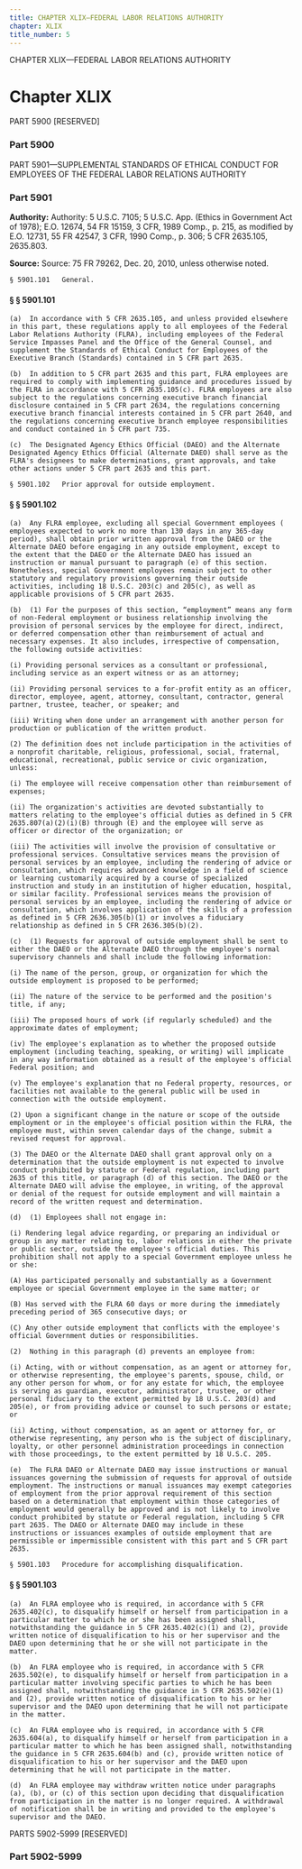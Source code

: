 ```yaml
---
title: CHAPTER XLIX—FEDERAL LABOR RELATIONS AUTHORITY
chapter: XLIX
title_number: 5
---
```


CHAPTER XLIX—FEDERAL LABOR RELATIONS AUTHORITY

# Chapter XLIX

  PART 5900 [RESERVED]

### Part 5900

  PART 5901—SUPPLEMENTAL STANDARDS OF ETHICAL CONDUCT FOR EMPLOYEES OF THE FEDERAL LABOR RELATIONS AUTHORITY

### Part 5901

**Authority:** Authority: 5 U.S.C. 7105; 5 U.S.C. App. (Ethics in Government Act of 1978); E.O. 12674, 54 FR 15159, 3 CFR, 1989 Comp., p. 215, as modified by E.O. 12731, 55 FR 42547, 3 CFR, 1990 Comp., p. 306; 5 CFR 2635.105, 2635.803.

**Source:** Source: 75 FR 79262, Dec. 20, 2010, unless otherwise noted.

    § 5901.101   General.

#### § § 5901.101

    (a)  In accordance with 5 CFR 2635.105, and unless provided elsewhere in this part, these regulations apply to all employees of the Federal Labor Relations Authority (FLRA), including employees of the Federal Service Impasses Panel and the Office of the General Counsel, and supplement the Standards of Ethical Conduct for Employees of the Executive Branch (Standards) contained in 5 CFR part 2635.

    (b)  In addition to 5 CFR part 2635 and this part, FLRA employees are required to comply with implementing guidance and procedures issued by the FLRA in accordance with 5 CFR 2635.105(c). FLRA employees are also subject to the regulations concerning executive branch financial disclosure contained in 5 CFR part 2634, the regulations concerning executive branch financial interests contained in 5 CFR part 2640, and the regulations concerning executive branch employee responsibilities and conduct contained in 5 CFR part 735.

    (c)  The Designated Agency Ethics Official (DAEO) and the Alternate Designated Agency Ethics Official (Alternate DAEO) shall serve as the FLRA's designees to make determinations, grant approvals, and take other actions under 5 CFR part 2635 and this part.

    § 5901.102   Prior approval for outside employment.

#### § § 5901.102

    (a)  Any FLRA employee, excluding all special Government employees ( employees expected to work no more than 130 days in any 365-day period), shall obtain prior written approval from the DAEO or the Alternate DAEO before engaging in any outside employment, except to the extent that the DAEO or the Alternate DAEO has issued an instruction or manual pursuant to paragraph (e) of this section. Nonetheless, special Government employees remain subject to other statutory and regulatory provisions governing their outside activities, including 18 U.S.C. 203(c) and 205(c), as well as applicable provisions of 5 CFR part 2635.

    (b)  (1) For the purposes of this section, “employment” means any form of non-Federal employment or business relationship involving the provision of personal services by the employee for direct, indirect, or deferred compensation other than reimbursement of actual and necessary expenses. It also includes, irrespective of compensation, the following outside activities:

    (i) Providing personal services as a consultant or professional, including service as an expert witness or as an attorney;

    (ii) Providing personal services to a for-profit entity as an officer, director, employee, agent, attorney, consultant, contractor, general partner, trustee, teacher, or speaker; and

    (iii) Writing when done under an arrangement with another person for production or publication of the written product.

    (2) The definition does not include participation in the activities of a nonprofit charitable, religious, professional, social, fraternal, educational, recreational, public service or civic organization, unless:

    (i) The employee will receive compensation other than reimbursement of expenses;

    (ii) The organization's activities are devoted substantially to matters relating to the employee's official duties as defined in 5 CFR 2635.807(a)(2)(i)(B) through (E) and the employee will serve as officer or director of the organization; or

    (iii) The activities will involve the provision of consultative or professional services. Consultative services means the provision of personal services by an employee, including the rendering of advice or consultation, which requires advanced knowledge in a field of science or learning customarily acquired by a course of specialized instruction and study in an institution of higher education, hospital, or similar facility. Professional services means the provision of personal services by an employee, including the rendering of advice or consultation, which involves application of the skills of a profession as defined in 5 CFR 2636.305(b)(1) or involves a fiduciary relationship as defined in 5 CFR 2636.305(b)(2).

    (c)  (1) Requests for approval of outside employment shall be sent to either the DAEO or the Alternate DAEO through the employee's normal supervisory channels and shall include the following information:

    (i) The name of the person, group, or organization for which the outside employment is proposed to be performed;

    (ii) The nature of the service to be performed and the position's title, if any;

    (iii) The proposed hours of work (if regularly scheduled) and the approximate dates of employment;

    (iv) The employee's explanation as to whether the proposed outside employment (including teaching, speaking, or writing) will implicate in any way information obtained as a result of the employee's official Federal position; and

    (v) The employee's explanation that no Federal property, resources, or facilities not available to the general public will be used in connection with the outside employment.

    (2) Upon a significant change in the nature or scope of the outside employment or in the employee's official position within the FLRA, the employee must, within seven calendar days of the change, submit a revised request for approval.

    (3) The DAEO or the Alternate DAEO shall grant approval only on a determination that the outside employment is not expected to involve conduct prohibited by statute or Federal regulation, including part 2635 of this title, or paragraph (d) of this section. The DAEO or the Alternate DAEO will advise the employee, in writing, of the approval or denial of the request for outside employment and will maintain a record of the written request and determination.

    (d)  (1) Employees shall not engage in:

    (i) Rendering legal advice regarding, or preparing an individual or group in any matter relating to, labor relations in either the private or public sector, outside the employee's official duties. This prohibition shall not apply to a special Government employee unless he or she:

    (A) Has participated personally and substantially as a Government employee or special Government employee in the same matter; or

    (B) Has served with the FLRA 60 days or more during the immediately preceding period of 365 consecutive days; or

    (C) Any other outside employment that conflicts with the employee's official Government duties or responsibilities.

    (2)  Nothing in this paragraph (d) prevents an employee from:

    (i) Acting, with or without compensation, as an agent or attorney for, or otherwise representing, the employee's parents, spouse, child, or any other person for whom, or for any estate for which, the employee is serving as guardian, executor, administrator, trustee, or other personal fiduciary to the extent permitted by 18 U.S.C. 203(d) and 205(e), or from providing advice or counsel to such persons or estate; or

    (ii) Acting, without compensation, as an agent or attorney for, or otherwise representing, any person who is the subject of disciplinary, loyalty, or other personnel administration proceedings in connection with those proceedings, to the extent permitted by 18 U.S.C. 205.

    (e)  The FLRA DAEO or Alternate DAEO may issue instructions or manual issuances governing the submission of requests for approval of outside employment. The instructions or manual issuances may exempt categories of employment from the prior approval requirement of this section based on a determination that employment within those categories of employment would generally be approved and is not likely to involve conduct prohibited by statute or Federal regulation, including 5 CFR part 2635. The DAEO or Alternate DAEO may include in these instructions or issuances examples of outside employment that are permissible or impermissible consistent with this part and 5 CFR part 2635.

    § 5901.103   Procedure for accomplishing disqualification.

#### § § 5901.103

    (a)  An FLRA employee who is required, in accordance with 5 CFR 2635.402(c), to disqualify himself or herself from participation in a particular matter to which he or she has been assigned shall, notwithstanding the guidance in 5 CFR 2635.402(c)(1) and (2), provide written notice of disqualification to his or her supervisor and the DAEO upon determining that he or she will not participate in the matter.

    (b)  An FLRA employee who is required, in accordance with 5 CFR 2635.502(e), to disqualify himself or herself from participation in a particular matter involving specific parties to which he has been assigned shall, notwithstanding the guidance in 5 CFR 2635.502(e)(1) and (2), provide written notice of disqualification to his or her supervisor and the DAEO upon determining that he will not participate in the matter.

    (c)  An FLRA employee who is required, in accordance with 5 CFR 2635.604(a), to disqualify himself or herself from participation in a particular matter to which he has been assigned shall, notwithstanding the guidance in 5 CFR 2635.604(b) and (c), provide written notice of disqualification to his or her supervisor and the DAEO upon determining that he will not participate in the matter.

    (d)  An FLRA employee may withdraw written notice under paragraphs (a), (b), or (c) of this section upon deciding that disqualification from participation in the matter is no longer required. A withdrawal of notification shall be in writing and provided to the employee's supervisor and the DAEO.

  PARTS 5902-5999 [RESERVED]

### Part 5902-5999

